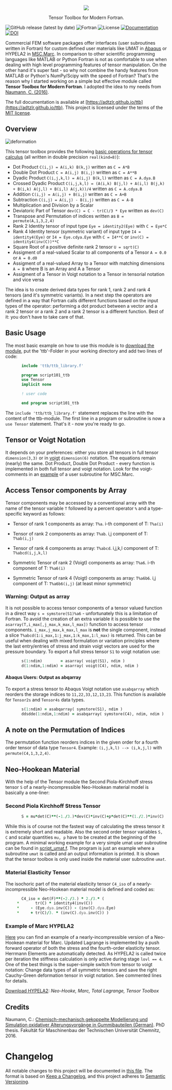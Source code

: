 <p align="center">
  <img src="https://github.com/user-attachments/assets/bcba17f8-77e8-4a1c-b7d4-074b6aef31a7"/>
  <p align="center">Tensor Toolbox for Modern Fortran.</p>
</p>

![GitHub release (latest by date)](https://img.shields.io/github/v/release/adtzlr/ttb?color=green)
![Fortran](https://img.shields.io/badge/modern-fortran-blueviolet)
![License](https://img.shields.io/github/license/adtzlr/ttb)
[![Documentation](https://img.shields.io/badge/docs-html-blue)](https://adtzlr.github.io/ttb)
[![DOI](https://zenodo.org/badge/DOI/10.5281/zenodo.4077378.svg)](https://doi.org/10.5281/zenodo.4077378)

Commercial FEM software packages offer interfaces (user subroutines written in Fortran) for custom defined user materials like UMAT in [Abaqus](https://www.3ds.com/products-services/simulia/products/abaqus/) or HYPELA2 in [MSC.Marc](http://www.mscsoftware.com/product/marc). In comparison to other scientific programming languages like MATLAB or Python Fortran is not as comfortable to use when dealing with high level programming features of tensor manipulation. On the other hand it's super fast - so why not combine the handy features from MATLAB or Python's NumPy/Scipy with the speed of Fortran? That's the reason why I started working on a simple but effective module called **Tensor Toolbox for Modern Fortran**. I adopted the idea to my needs from [Naumann, C. (2016)](http://nbn-resolving.de/urn:nbn:de:bsz:ch1-qucosa-222075).

The full documentation is available at [https://adtzlr.github.io/ttb](https://adtzlr.github.io/ttb). This project is licensed under the terms of the [MIT license](LICENSE).

## Overview

![deformation](https://github.com/adtzlr/ttb/assets/5793153/14f0f4f3-2b17-4253-ad06-c279a5d75193)

This tensor toolbox provides the following [basic operations for tensor calculus](docs/api/index.md) (all written in double precision `real(kind=8)`):
- Dot Product `C(i,j) = A(i,k) B(k,j)` written as `C = A*B`
- Double Dot Product `C = A(i,j) B(i,j)` written as `C = A**B`
- Dyadic Product `C(i,j,k,l) = A(i,j) B(k,l)` written as `C = A.dya.B`
- Crossed Dyadic Product `C(i,j,k,l) = (A(i,k) B(j,l) + A(i,l) B(j,k) + B(i,k) A(j,l) + B(i,l) A(j,k))/4` written as `C = A.cdya.B`
- Addition `C(i,j) = A(i,j) + B(i,j)` written as `C = A+B`
- Subtraction `C(i,j) = A(i,j) - B(i,j)` written as `C = A-B`
- Multiplication and Division by a Scalar
- Deviatoric Part of Tensor  `dev(C) = C - tr(C)/3 * Eye` written as `dev(C)`
- Transpose and Permutation of indices written as `B = permute(A,1,3,2,4)`
- Rank 2 Identity tensor of input type `Eye = identity2(Eye)` with `C = Eye*C`
- Rank 4 Identity tensor (symmetric variant) of input type `I4 = identity4(Eye)` or `I4 = Eye.cdya.Eye` with `C = I4**C` or `inv(C) = identity4(inv(C))**C`
- Square Root of a positive definite rank 2 tensor `U = sqrt(C)`
- Assigment of a real-valued Scalar to all components of a Tensor `A = 0.0` or `A = 0.d0`
- Assigment of a real-valued Array to a Tensor with matching dimensions `A = B` where B is an Array and A a Tensor
- Assigment of a Tensor in Voigt notation to a Tensor in tensorial notation and vice versa

The idea is to create derived data types for rank 1, rank 2 and rank 4 tensors (and it's symmetric variants). In a next step the operators are defined in a way that Fortran calls different functions based on the input types of the operator: performing a dot product between a vector and a rank 2 tensor or a rank 2 and a rank 2 tensor is a different function. Best of it: you don't have to take care of that.

## Basic Usage
The most basic example on how to use this module is to [download the module](https://github.com/adtzlr/ttb/archive/main.zip), put the 'ttb'-Folder in your working directory and add two lines of code:

```fortran
       include 'ttb/ttb_library.f'

       program script101_ttb
       use Tensor
       implicit none

       ! user code

       end program script101_ttb
```
The `include 'ttb/ttb_library.f'` statement replaces the line with the content of the ttb-module. The first line in a program or subroutine is now a `use Tensor` statement. That's it - now you're ready to go.

## Tensor or Voigt Notation
It depends on your preferences: either you store all tensors in full tensor `dimension(3,3)` or in [voigt](https://en.wikipedia.org/wiki/Voigt_notation) `dimension(6)` notation. The equations remain (nearly) the same. Dot Product, Double Dot Product - every function is implemented in both full tensor and voigt notation. Look for the voigt-comments in an [example](docs/examples/Marc/hypela2_nh_ttb.f) of a user subroutine for MSC.Marc.

## Access Tensor components by Array
Tensor components may be accessed by a conventional array with the name of the tensor variable `T` followed by a percent operator `%` and a type-specific keyword as follows:

- Tensor of rank 1 components as array: `T%a`. i-th component of T: `T%a(i)`
- Tensor of rank 2 components as array: `T%ab`. i,j component of T: `T%ab(i,j)`
- Tensor of rank 4 components as array: `T%abcd`. i,j,k,l component of T: `T%abcd(i,j,k,l)`

- Symmetric Tensor of rank 2 (Voigt) components as array: `T%a6`. i-th component of T: `T%a6(i)`
- Symmetric Tensor of rank 4 (Voigt) components as array: `T%a6b6`. i,j component of T: `T%a6b6(i,j)` (at least minor symmetric)

### Warning: Output as array
It is not possible to access tensor components of a tensor valued function  in a direct way `s = symstore(S1)%a6` - unfortunately this is a limitation of Fortran. To avoid the creation of an extra variable it is possible to use the `asarray(T,i_max[,j_max,k_max,l_max])` function to access tensor components. `i_max,j_max,k_max,l_max` is **not** the single component, instead a slice `T%abcd(1:i_max,1:j_max,1:k_max,1:l_max)` is returned. This can be useful when dealing with mixed formulation or variation principles where the last entry/entries of stress and strain voigt vectors are used for the pressure boundary. To export a full stress tensor `S1` to voigt notation use:

```fortran
       s(1:ndim)        = asarray( voigt(S1), ndim )
       d(1:ndim,1:ndim) = asarray( voigt(C4), ndim, ndim )
```

#### Abaqus Users: Output as abqarray
To export a stress tensor to Abaqus Voigt notation use `asabqarray` which reorders the storage indices to `11,22,33,12,13,23`. This function is available for `Tensor2s` and `Tensor4s` data types.

```fortran
       s(1:ndim) = asabqarray( symstore(S1), ndim )
       ddsdde(1:ndim,1:ndim) = asabqarray( symstore(C4), ndim, ndim )
```

## A note on the Permutation of Indices
The permutation function reorders indices in the given order for a fourth order tensor of data type `Tensor4`. Example: `(i,j,k,l) --> (i,k,j,l)` with `permute(C4,1,3,2,4)`.

## Neo-Hookean Material
With the help of the Tensor module the Second Piola-Kirchhoff stress tensor `S` of a nearly-incompressible Neo-Hookean material model is basically a one-liner:

### Second Piola Kirchhoff Stress Tensor
```fortran
       S = mu*det(C)**(-1./3.)*dev(C)*inv(C)+p*det(C)**(1./2.)*inv(C)
```

While this is of course not the fastest way of calculating the stress tensor it is extremely short and readable. Also the second order tensor variables `S, C` and scalar quantities `mu, p` have to be created at the beginning of the program. A minimal working example for a very simple umat user subroutine can be found in [script_umat.f](docs/examples/script_umat.f). The program is just an example where a subroutine `umat` is called and an output information is printed. It is shown that the tensor toolbox is only used inside the material user subroutine `umat`.

### Material Elasticity Tensor
The isochoric part of the material elasticity tensor `C4_iso` of a nearly-incompressible Neo-Hookean material model is defined and coded as:

```fortran
       C4_iso = det(F)**(-2./3.) * 2./3.* (
     *       tr(C) * identity4(inv(C))
     *     - (Eye.dya.inv(C)) - (inv(C).dya.Eye)
     *     + tr(C)/3. * (inv(C).dya.inv(C)) )
```

### Example of Marc HYPELA2
[Here](docs/examples/Marc/hypela2_nh_ttb.f) you can find an example of a nearly-incompressible version of a Neo-Hookean material for Marc. Updated Lagrange is implemented by a push forward operator of both the stress and the fourth-order elasticity tensor. Herrmann Elements are automatically detected. As HYPELA2 is called twice per iteration the stiffness calculation is only active during stage `lovl == 4`. One of the best things is the super-simple switch from tensor to voigt notation: Change data types of all symmetric tensors and save the right Cauchy-Green deformation tensor in voigt notation. See commented lines for details.

[Download HYPELA2](docs/examples/Marc/hypela2_nh_ttb.f): *Neo-Hooke, Marc, Total Lagrange, Tensor Toolbox*

## Credits
Naumann, C.: [Chemisch-mechanisch gekoppelte Modellierung und Simulation oxidativer Alterungsvorgänge in Gummibauteilen (German)](http://nbn-resolving.de/urn:nbn:de:bsz:ch1-qucosa-222075). PhD thesis. Fakultät für Maschinenbau der Technischen Universität Chemnitz, 2016.

# Changelog
All notable changes to this project will be documented in [this file](CHANGELOG.md). The format is based on [Keep a Changelog](https://keepachangelog.com/en/1.0.0/), and this project adheres to [Semantic Versioning](https://semver.org/spec/v2.0.0.html).
